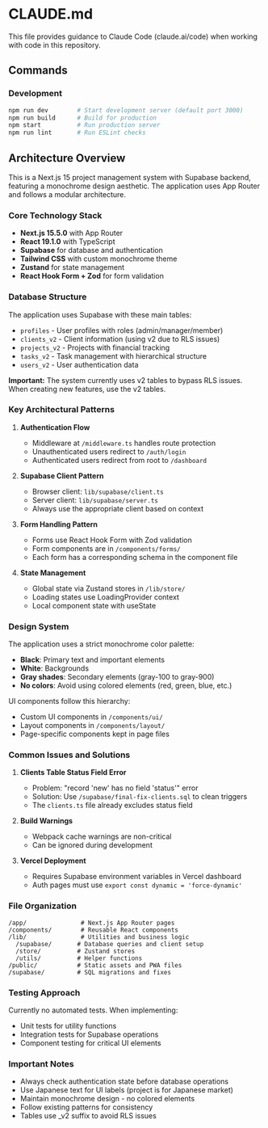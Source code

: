 # CLAUDE.md

This file provides guidance to Claude Code (claude.ai/code) when working with code in this repository.

## Commands

### Development
```bash
npm run dev        # Start development server (default port 3000)
npm run build      # Build for production
npm start          # Run production server
npm run lint       # Run ESLint checks
```

## Architecture Overview

This is a Next.js 15 project management system with Supabase backend, featuring a monochrome design aesthetic. The application uses App Router and follows a modular architecture.

### Core Technology Stack
- **Next.js 15.5.0** with App Router
- **React 19.1.0** with TypeScript
- **Supabase** for database and authentication
- **Tailwind CSS** with custom monochrome theme
- **Zustand** for state management
- **React Hook Form + Zod** for form validation

### Database Structure

The application uses Supabase with these main tables:
- `profiles` - User profiles with roles (admin/manager/member)
- `clients_v2` - Client information (using v2 due to RLS issues)
- `projects_v2` - Projects with financial tracking
- `tasks_v2` - Task management with hierarchical structure
- `users_v2` - User authentication data

**Important:** The system currently uses v2 tables to bypass RLS issues. When creating new features, use the v2 tables.

### Key Architectural Patterns

1. **Authentication Flow**
   - Middleware at `/middleware.ts` handles route protection
   - Unauthenticated users redirect to `/auth/login`
   - Authenticated users redirect from root to `/dashboard`

2. **Supabase Client Pattern**
   - Browser client: `lib/supabase/client.ts`
   - Server client: `lib/supabase/server.ts`
   - Always use the appropriate client based on context

3. **Form Handling Pattern**
   - Forms use React Hook Form with Zod validation
   - Form components are in `/components/forms/`
   - Each form has a corresponding schema in the component file

4. **State Management**
   - Global state via Zustand stores in `/lib/store/`
   - Loading states use LoadingProvider context
   - Local component state with useState

### Design System

The application uses a strict monochrome color palette:
- **Black**: Primary text and important elements
- **White**: Backgrounds
- **Gray shades**: Secondary elements (gray-100 to gray-900)
- **No colors**: Avoid using colored elements (red, green, blue, etc.)

UI components follow this hierarchy:
- Custom UI components in `/components/ui/`
- Layout components in `/components/layout/`
- Page-specific components kept in page files

### Common Issues and Solutions

1. **Clients Table Status Field Error**
   - Problem: "record 'new' has no field 'status'" error
   - Solution: Use `/supabase/final-fix-clients.sql` to clean triggers
   - The `clients.ts` file already excludes status field

2. **Build Warnings**
   - Webpack cache warnings are non-critical
   - Can be ignored during development

3. **Vercel Deployment**
   - Requires Supabase environment variables in Vercel dashboard
   - Auth pages must use `export const dynamic = 'force-dynamic'`

### File Organization

```
/app/               # Next.js App Router pages
/components/        # Reusable React components
/lib/               # Utilities and business logic
  /supabase/       # Database queries and client setup
  /store/          # Zustand stores
  /utils/          # Helper functions
/public/           # Static assets and PWA files
/supabase/         # SQL migrations and fixes
```

### Testing Approach

Currently no automated tests. When implementing:
- Unit tests for utility functions
- Integration tests for Supabase operations
- Component testing for critical UI elements

### Important Notes

- Always check authentication state before database operations
- Use Japanese text for UI labels (project is for Japanese market)
- Maintain monochrome design - no colored elements
- Follow existing patterns for consistency
- Tables use _v2 suffix to avoid RLS issues